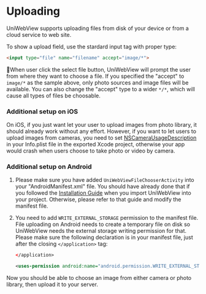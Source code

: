 # Uploading

UniWebView supports uploading files from disk of your device or from a cloud service to web site.

To show a upload field, use the stardard input tag with proper type:

```html
<input type="file" name="filename" accept="image/*">
```

When user click the select file button, UniWebView will prompt the user from where they want to choose a file.
If you specified the "accept" to `image/*` as the sample above, only photo sources and image files will be available. 
You can also change the "accept" type to a wider `*/*`, which will cause all types of files be choosable. 

### Additional setup on iOS

On iOS, if you just want let your user to upload images from photo library, it should already work without any effort. However, if you want to let users to upload images from cameras, you need to set [NSCameraUsageDescription](https://developer.apple.com/library/content/documentation/General/Reference/InfoPlistKeyReference/Articles/CocoaKeys.html#//apple_ref/doc/uid/TP40009251-SW24) in your Info.plist file in the exported Xcode project, otherwise your app would crash when users choose to take photo or video by camera.

### Additional setup on Android

1. Please make sure you have added `UniWebViewFileChooserActivity` into your "AndroidManifest.xml" file. You should have already done that if you followed the [Installation Guide](/archived/3.5/installation) when you import UniWebView into your project. Otherwise, please refer to that guide and modify the manifest file.

2. You need to add `WRITE_EXTERNAL_STORAGE` permission to the manifest file. File uploading on Android needs to create a temporary file on disk so UniWebView needs the external storage writing permission for that. Please make sure the following declaration is in your manifest file, just after the closing `</application>` tag:

    ```xml
    </application>

    <uses-permission android:name="android.permission.WRITE_EXTERNAL_STORAGE" />
    ```

Now you should be able to choose an image from either camera or photo library, then upload it to your server.
